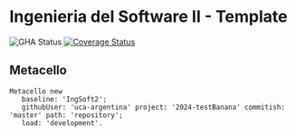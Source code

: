 # Ingenieria del Software II - Template

![GHA Status](https://github.com/uca-is2/2024-testBanana/actions/workflows/GHA.yml/badge.svg)
[![Coverage Status](https://coveralls.io/repos/github/uca-is2/2024-testBanana/badge.svg?branch=master)](https://coveralls.io/github/uca-is2/2024-testBanana?branch=master)

## Metacello

```smalltalk
Metacello new
   baseline: 'IngSoft2';
   githubUser: 'uca-argentina' project: '2024-testBanana' commitish: 'master' path: 'repository';
   load: 'development'.
```
